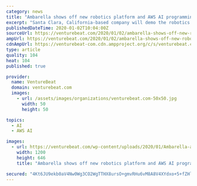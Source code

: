 ```yaml
---
category: news
title: "Ambarella shows off new robotics platform and AWS AI programming deal"
excerpt: "Santa Clara, California-based company will demo the robotics platform and the Amazon SageMaker Neo technology for training machine-learning models at CES 2020, the big tech trade show in Las Vegas ..."
publishedDateTime: 2020-01-02T10:04:00Z
sourceUrl: https://venturebeat.com/2020/01/02/ambarella-shows-off-new-robotics-platform-and-aws-ai-programming-deal/
ampUrl: https://venturebeat.com/2020/01/02/ambarella-shows-off-new-robotics-platform-and-aws-ai-programming-deal/amp/
cdnAmpUrl: https://venturebeat-com.cdn.ampproject.org/c/s/venturebeat.com/2020/01/02/ambarella-shows-off-new-robotics-platform-and-aws-ai-programming-deal/amp/
type: article
quality: 104
heat: 104
published: true

provider:
  name: VentureBeat
  domain: venturebeat.com
  images:
    - url: /assets/images/organizations/venturebeat.com-50x50.jpg
      width: 50
      height: 50

topics:
  - AI
  - AWS AI

images:
  - url: https://venturebeat.com/wp-content/uploads/2020/01/Ambarella-and-AWS-CES-2020.jpg?fit=1200%2C646&strip=all
    width: 1200
    height: 646
    title: "Ambarella shows off new robotics platform and AWS AI programming deal"

secured: "4Kt6JU9ekb0aV4Nw0Wg3CO2WgTTHX8ursO+gmvRHu6vM8A8V4XYdxo+5+fZHlhlj/8KybUOyPaOocURY3Y1tBZ7uLCLDwWkjPDmFV5txTptI4FcNI1BdAHQ9PZ2tzUtXW7qcZLMx2TyxVYmy0+upf1pH+SBr+rQCCzNTIcoL3JckCwCsvYV6HVJITgKPNM0St31b25AjqWrjYpFs0Ky7KKvXsO6F9WXax2YDeEIbaFSrYoVnRIAp0uUBOYygm4sKQSoWwhnUzhgneXs0Yg1z5VuK3ZrMS/mamxjgMie/DusQ10cQ85OI5b2WVWBcFoRq;7VQwcKmwuOZT3wQFp7z6JA=="
---
```


